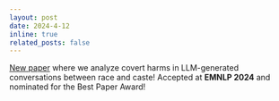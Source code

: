 ```yaml
---
layout: post
date: 2024-4-12
inline: true
related_posts: false
---
```


[New paper](https://arxiv.org/abs/2405.05378) where we analyze covert harms in LLM-generated conversations between race and caste! Accepted at **EMNLP 2024** and nominated for the Best Paper Award!